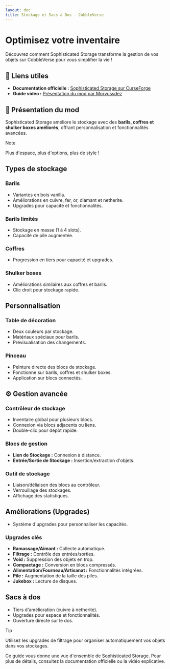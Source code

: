 ```yaml
---
layout: doc
title: Stockage et Sacs à Dos - CobbleVerse
---
```


# Optimisez votre inventaire 

Découvrez comment Sophisticated Storage transforme la gestion de vos objets sur CobbleVerse pour vous simplifier la vie !

## 🔗 Liens utiles

* **Documentation officielle :** [Sophisticated Storage sur CurseForge](https://www.curseforge.com/minecraft/mc-mods/sophisticated-storage)
* **Guide vidéo :** [Présentation du mod par Morvussdez](https://www.youtube.com/watch?v=KmLflMiBrp8&ab_channel=Morvussdez)

## 📜 Présentation du mod 

Sophisticated Storage améliore le stockage avec des **barils, coffres et shulker boxes améliorés**, offrant personnalisation et fonctionnalités avancées.

> [!NOTE]
> Plus d'espace, plus d'options, plus de style !

##  Types de stockage 

###  Barils ️

* Variantes en bois vanilla.
* Améliorations en cuivre, fer, or, diamant et netherite.
* Upgrades pour capacité et fonctionnalités.

###  Barils limités 

* Stockage en masse (1 à 4 slots).
* Capacité de pile augmentée.

###  Coffres 

* Progression en tiers pour capacité et upgrades.

###  Shulker boxes 

* Améliorations similaires aux coffres et barils.
* Clic droit pour stockage rapide.

##  Personnalisation 

###  Table de décoration ️

* Deux couleurs par stockage.
* Matériaux spéciaux pour barils.
* Prévisualisation des changements.

###  Pinceau ️

* Peinture directe des blocs de stockage.
* Fonctionne sur barils, coffres et shulker boxes.
* Application sur blocs connectés.

## ⚙️ Gestion avancée 

###  Contrôleur de stockage 

* Inventaire global pour plusieurs blocs.
* Connexion via blocs adjacents ou liens.
* Double-clic pour dépôt rapide.

###  Blocs de gestion ️

* **Lien de Stockage :** Connexion à distance.
* **Entrée/Sortie de Stockage :** Insertion/extraction d'objets.

###  Outil de stockage 

* Liaison/déliaison des blocs au contrôleur.
* Verrouillage des stockages.
* Affichage des statistiques.

##  Améliorations (Upgrades) 

* Système d'upgrades pour personnaliser les capacités.

###  Upgrades clés 

* **Ramassage/Aimant :** Collecte automatique.
* **Filtrage :** Contrôle des entrées/sorties.
* **Void :** Suppression des objets en trop.
* **Compactage :** Conversion en blocs compressés.
* **Alimentation/Fourneau/Artisanat :** Fonctionnalités intégrées.
* **Pile :** Augmentation de la taille des piles.
* **Jukebox :** Lecture de disques.

##  Sacs à dos 

* Tiers d'amélioration (cuivre à netherite).
* Upgrades pour espace et fonctionnalités.
* Ouverture directe sur le dos.

> [!TIP]
> Utilisez les upgrades de filtrage pour organiser automatiquement vos objets dans vos stockages.

Ce guide vous donne une vue d'ensemble de Sophisticated Storage. Pour plus de détails, consultez la documentation officielle ou la vidéo explicative.